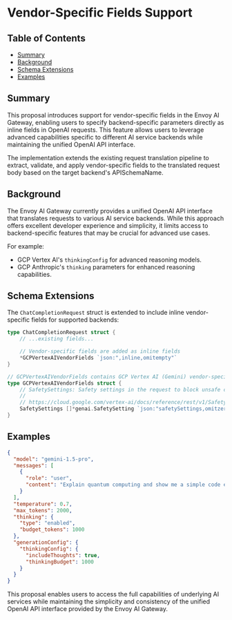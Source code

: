 # Vendor-Specific Fields Support

## Table of Contents

<!-- toc -->

- [Summary](#summary)
- [Background](#background)
- [Schema Extensions](#schema-extensions)
- [Examples](#examples)

<!-- /toc -->

## Summary

This proposal introduces support for vendor-specific fields in the Envoy AI Gateway, enabling users to specify backend-specific parameters directly as inline fields in OpenAI requests. This feature allows users to leverage advanced capabilities specific to different AI service backends while maintaining the unified OpenAI API interface.

The implementation extends the existing request translation pipeline to extract, validate, and apply vendor-specific fields to the translated request body based on the target backend's APISchemaName.

## Background

The Envoy AI Gateway currently provides a unified OpenAI API interface that translates requests to various AI service backends. While this approach offers excellent developer experience and simplicity, it limits access to backend-specific features that may be crucial for advanced use cases.

For example:

- GCP Vertex AI's `thinkingConfig` for advanced reasoning models.
- GCP Anthropic's `thinking` parameters for enhanced reasoning capabilities.

## Schema Extensions

The `ChatCompletionRequest` struct is extended to include inline vendor-specific fields for supported backends:

```go
type ChatCompletionRequest struct {
	// ...existing fields...

	// Vendor-specific fields are added as inline fields
	*GCPVertexAIVendorFields `json:",inline,omitempty"`
}

// GCPVertexAIVendorFields contains GCP Vertex AI (Gemini) vendor-specific fields.
type GCPVertexAIVendorFields struct {
	// SafetySettings: Safety settings in the request to block unsafe content in the response.
	//
	// https://cloud.google.com/vertex-ai/docs/reference/rest/v1/SafetySetting
	SafetySettings []*genai.SafetySetting `json:"safetySettings,omitzero"`
}
```

## Examples

```json
{
  "model": "gemini-1.5-pro",
  "messages": [
    {
      "role": "user",
      "content": "Explain quantum computing and show me a simple code example."
    }
  ],
  "temperature": 0.7,
  "max_tokens": 2000,
  "thinking": {
    "type": "enabled",
    "budget_tokens": 1000
  },
  "generationConfig": {
    "thinkingConfig": {
      "includeThoughts": true,
      "thinkingBudget": 1000
    }
  }
}
```

This proposal enables users to access the full capabilities of underlying AI services while maintaining the simplicity and consistency of the unified OpenAI API interface provided by the Envoy AI Gateway.
